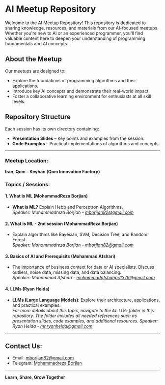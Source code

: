
# AI Meetup Repository  

Welcome to the AI Meetup Repository! This repository is dedicated to sharing knowledge, resources, and materials from our AI-focused meetups. Whether you're new to AI or an experienced programmer, you'll find valuable content here to deepen your understanding of programming fundamentals and AI concepts.

## About the Meetup  

Our meetups are designed to:  

- Explore the foundations of programming algorithms and their applications.  
- Introduce key AI concepts and demonstrate their real-world impact.  
- Foster a collaborative learning environment for enthusiasts at all skill levels.  

## Repository Structure  

Each session has its own directory containing:  

- **Presentation Slides** – Key points and examples from the session.  
- **Code Examples** – Practical implementations of algorithms and concepts.  

---

### Meetup Location:  
**Iran, Qom – Keyhan (Qom Innovation Factory)**  

### Topics / Sessions:  

#### 1. What is ML (MohammadReza Borjian)
- **What is ML?** Explain Hebb and Perceptron Algorithms.  
  *Speaker: Mohammadreza Borjian - mborjian82@gmail.com*  

#### 2. What is ML - 2nd session (MohammadReza Borjian)
- Explain algorithms like Bayesian, SVM, Decision Tree, and Random Forest.  
  *Speaker: Mohammadreza Borjian - mborjian82@gmail.com*  

#### 3. Basics of AI and Prerequisits (Mohammad Afshari)
- The importance of business context for data or AI specialists. Discuss outliers, noise data, missing data, and data balancing.  
  *Speaker: Mohammad Afshari - mohammadafsharipc1379@gmail.com*  

#### 4. LLMs (Ryan Heida) 
- **LLMs (Large Language Models)**: Explore their architecture, applications, and practical examples.  
  *For more details about this topic, navigate to the `04-LLMs` folder in this repository. The folder includes all needed references such as presentation slides, code examples, and additional resources.*
  *Speaker: Ryan Heida - mr.ryanheida@gmail.com*

---

## Contact Us:  

- Email: mborjian82@gmail.com  
- Telegram: [Mohammadreza Borjian](https://t.me/Mohammadreza_br)  

---

**Learn, Share, Grow Together**  

